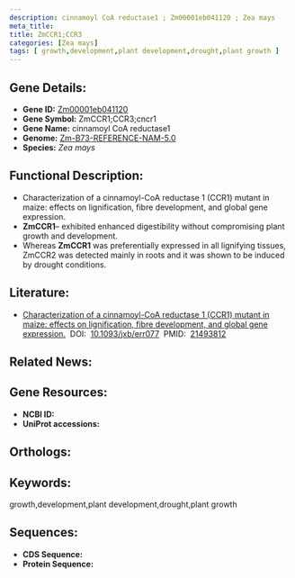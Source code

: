 ```yaml
---
description: cinnamoyl CoA reductase1 ; Zm00001eb041120 ; Zea mays
meta_title:
title: ZmCCR1;CCR3
categories: [Zea mays]
tags: [ growth,development,plant development,drought,plant growth ]
---
```


## Gene Details:
- **Gene ID:**	[Zm00001eb041120]()
- **Gene Symbol:** ZmCCR1;CCR3;cncr1
- **Gene Name:** cinnamoyl CoA reductase1
- **Genome:** [Zm-B73-REFERENCE-NAM-5.0]()
- **Species:** *Zea mays*

## Functional Description:
   - Characterization of a cinnamoyl-CoA reductase 1 (CCR1) mutant in maize: effects on lignification, fibre development, and global gene expression.
   - **ZmCCR1**– exhibited enhanced digestibility without compromising plant growth and development.
   - Whereas **ZmCCR1** was preferentially expressed in all lignifying tissues, ZmCCR2 was detected mainly in roots and it was shown to be induced by drought conditions.

## Literature:
   - [Characterization of a cinnamoyl-CoA reductase 1 (CCR1) mutant in maize: effects on lignification, fibre development, and global gene expression.]( https://www.ncbi.nlm.nih.gov/pmc/articles/PMC3134344/)&nbsp;&nbsp;DOI:&nbsp;&nbsp;[10.1093/jxb/err077](https://www.ncbi.nlm.nih.gov/pmc/articles/PMC3134344/)&nbsp;&nbsp;PMID:&nbsp;&nbsp;[21493812](https://pubmed.ncbi.nlm.nih.gov/21493812/)

## Related News:

## Gene Resources:
- **NCBI ID:** [](https://www.ncbi.nlm.nih.gov/gene/?term=)
- **UniProt accessions:** [](https://www.uniprot.org/uniprotkb//entry)

## Orthologs:

## Keywords:
growth,development,plant development,drought,plant growth

## Sequences:
- **CDS Sequence:**
- **Protein Sequence:**
